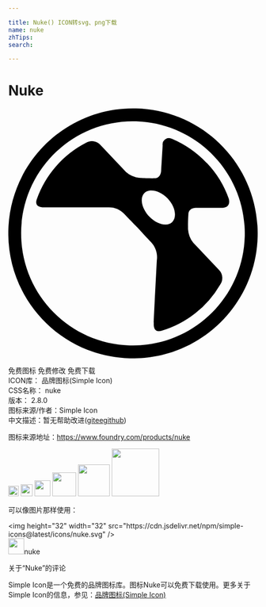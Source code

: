 ```yaml
---

title: Nuke() ICON转svg、png下载
name: nuke
zhTips: 
search: 

---
```


# Nuke  <small style="font-size: 60%;font-weight: 100"></small>

<div id="svg" class="svg-wrap">
<svg role="img" viewBox="0 0 24 24" xmlns="http://www.w3.org/2000/svg"><title>Nuke icon</title><path d="M12.293.004c6.625.162 11.865 5.664 11.703 12.29-.162 6.625-5.664 11.865-12.29 11.703C5.081 23.835-.159 18.333.003 11.707l.001-.025C.18 5.066 5.678-.158 12.293.004zm0 1.238c-5.941-.164-10.89 4.52-11.054 10.461s4.52 10.89 10.461 11.054c5.941.164 10.89-4.52 11.054-10.461l.001-.025c.15-5.932-4.53-10.866-10.462-11.029zm5.842 8.302h2.4c.976 0 .682-.873.682-.873a9.587 9.587 0 0 0-2.111-3.431l-.005.011a10.052 10.052 0 0 0-3.355-2.329.612.612 0 0 0-.894.622c-.044.802-.142 2.395-.142 2.395s.016.769-.627.769c-.813.011-1.489-.044-1.489-.044a2.314 2.314 0 0 1-1.255-.545L8.868 3.511a1.09 1.09 0 0 0-1.407-.196 9.758 9.758 0 0 0-4.713 5.384c-.256.714.333.806.731.806h6a2.086 2.086 0 0 1 1.68.627c.785.824 1.331 1.369 1.331 1.369s.48.54 1.26 1.358c.431.459.632 1.089.545 1.713 0 0-.295 5.744-.295 6-.027.398.038.993.769.775a9.756 9.756 0 0 0 5.618-4.424 1.091 1.091 0 0 0-.12-1.418l-2.471-2.607a2.303 2.303 0 0 1-.496-1.282s-.022-.682.033-1.489c.044-.643.802-.583.802-.583zm-2.362 1.374c-.475.469-1.484.229-2.22-.545-.736-.775-.924-1.801-.45-2.254.475-.453 1.502-.239 2.239.536.737.774.906 1.794.431 2.263z"/></svg>
</div>
<detail full-name='nuke'></detail>

<div class="detail-page">
<p>
<span><span class="badge-success badge">免费图标</span> <span class="badge-success badge">免费修改</span>  <span class="badge-success badge">免费下载</span> </span>
<br/>
<span>
ICON库：
<span class="badge-secondary badge">品牌图标(Simple Icon)</span> 
</span>
<br/>
<span>
CSS名称：
<span class="badge-secondary badge">nuke</span> 
</span>

<br/>
<span>
版本：
<span class="badge-secondary badge">2.8.0</span> 
</span>
<br/>
<span>图标来源/作者：<span class="badge-light badge">Simple Icon</span></span> 
<br/>
<span class="zh-detail">中文描述：暂无<span class="help-link"><span>帮助改进</span>(<a href="https://gitee.com/liuwave/icon-helper/edit/master/json/brands/nuke.json" target="_blank" rel="noopener noreferrer">gitee</a><a href="https://github.com/liuwave/icon-helper/edit/master/json/brands/nuke.json" target="_blank" rel="noopener noreferrer">github</a></span>)</span><br/>
</p>
</div><div class="description description alert alert-light"><p>图标来源地址：<a href="https://www.foundry.com/products/nuke" target="_blank" rel="noopener noreferrer">https://www.foundry.com/products/nuke</a></p></div>
<div class="alert alert-dark">
<img height="21" width="21" src="https://cdn.jsdelivr.net/npm/simple-icons@latest/icons/nuke.svg" />
<img height="24" width="24" src="https://cdn.jsdelivr.net/npm/simple-icons@latest/icons/nuke.svg" />
<img height="32" width="32" src="https://cdn.jsdelivr.net/npm/simple-icons@latest/icons/nuke.svg" />
<img height="48" width="48" src="https://cdn.jsdelivr.net/npm/simple-icons@latest/icons/nuke.svg" />
<img height="64" width="64" src="https://cdn.jsdelivr.net/npm/simple-icons@latest/icons/nuke.svg" />
<img height="96" width="96" src="https://cdn.jsdelivr.net/npm/simple-icons@latest/icons/nuke.svg" />

</div>
<div>
  <p>可以像图片那样使用：    
  </p>
  <div class="alert alert-primary" style="font-size: 14px">
    &lt;img height="32" width="32" src="https://cdn.jsdelivr.net/npm/simple-icons@latest/icons/nuke.svg" /&gt;
    <copy-btn content='<img height="32" width="32" src="https://cdn.jsdelivr.net/npm/simple-icons@latest/icons/nuke.svg" />'></copy-btn>
  </div>
  <div class="alert alert-secondary">
    <img height="32" width="32" src="https://cdn.jsdelivr.net/npm/simple-icons@latest/icons/nuke.svg" />nuke
    <copy-btn content="nuke" btn-title="复制图标名称"></copy-btn>
  </div>
</div>

<Vssue title="关于“Nuke”的评论" >关于“Nuke”的评论</Vssue>


<div><p>Simple Icon是一个免费的品牌图标库。图标Nuke可以免费下载使用。更多关于  Simple Icon的信息，参见：<a target="_blank" href="https://iconhelper.cn/brands.html">品牌图标(Simple Icon)</a>
</p></div>
